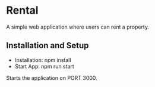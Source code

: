 # Rental
A simple web application where users can rent a property.


## Installation and Setup
 - Installation: npm install
 - Start App: npm run start
 
Starts the application on PORT 3000.